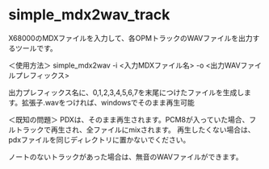 # simple_mdx2wav_track
X68000のMDXファイルを入力して、各OPMトラックのWAVファイルを出力するツールです。

＜使用方法＞
simple_mdx2wav -i <入力MDXファイル名> -o <出力WAVファイルプレフィックス>

出力プレフィックス名に、0,1,2,3,4,5,6,7を末尾につけたファイルを生成します。拡張子.wavをつければ、windowsでそのまま再生可能

＜既知の問題＞
PDXは、そのまま再生されます。PCM8が入っていた場合、フルトラックで再生され、全ファイルにmixされます。
再生したくない場合は、pdxファイルを同じディレクトリに置かないでください。

ノートのないトラックがあった場合は、無音のWAVファイルができます。
